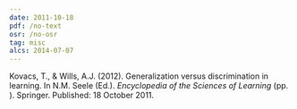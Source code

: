 ```yaml
---
date: 2011-10-18
pdf: /no-text
osr: /no-osr
tag: misc
alcs: 2014-07-07
---
```


Kovacs, T., & Wills, A.J. (2012). Generalization versus discrimination in learning. In N.M. Seele (Ed.). _Encyclopedia of the Sciences of Learning_ (pp. ). Springer. Published: 18 October 2011.

